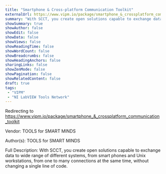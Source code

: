 ```yaml
---
title: "Smartphone & Cross-platform Communication Toolkit"
externalUrl: https://www.vipm.io/package/smartphone_&_crossplatform_communication_toolkit
summary: "With SCCT, you create open solutions capable to exchange data to wide range of different systems, from smart phones and Unix workstations, from one to many connections at the same time, without  changing  a  single  line  of  code.."
showSummary: true
showAuthor: false
showEdit: false
showData: false
showViews: false
showReadingTime: false
showWordCount: false
showBreadcrumbs: false
showHeadingAnchors: false
sharingLinks: false
showZenMode: false
showPagination: false
showRelatedContent: false
draft: true
tags:
 - "VIPM"
 - "NI LabVIEW Tools Network"
---
```


Redirecting to https://www.vipm.io/package/smartphone_&_crossplatform_communication_toolkit

Vendor: TOOLS for SMART MINDS

Author(s): TOOLS for SMART MINDS
 
Full Description:
With SCCT, you create open solutions capable to exchange data to wide range of different systems, from smart phones and Unix workstations, from one to many connections at the same time, without  changing  a  single  line  of  code.